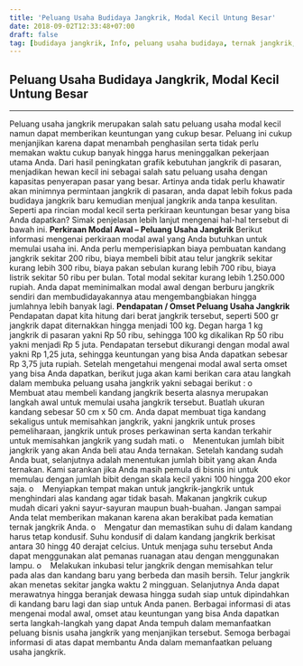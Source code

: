 ```yaml
---
title: 'Peluang Usaha Budidaya Jangkrik, Modal Kecil Untung Besar'
date: 2018-09-02T12:33:48+07:00
draft: false
tag: [budidaya jangkrik, Info, peluang usaha budidaya, ternak jangkrik, usaha jangkrik, usaha ternak, usaha ternak jangkrik]
---
```

## Peluang Usaha Budidaya Jangkrik, Modal Kecil Untung Besar
----
Peluang usaha jangkrik merupakan salah satu peluang usaha modal kecil namun dapat memberikan keuntungan yang cukup besar. Peluang ini cukup menjanjikan karena dapat menambah penghasilan serta tidak perlu memakan waktu cukup banyak hingga harus meninggalkan pekerjaan utama Anda. Dari hasil peningkatan grafik kebutuhan jangkrik di pasaran, menjadikan hewan kecil ini sebagai salah satu peluang usaha dengan kapasitas penyerapan pasar yang besar. Artinya anda tidak perlu khawatir akan minimnya permintaan jangkrik di pasaran, anda dapat lebih fokus pada budidaya jangkrik baru kemudian menjual jangkrik anda tanpa kesulitan. Seperti apa rincian modal kecil serta perkiraan keuntungan besar yang bisa Anda dapatkan? Simak penjelasan lebih lanjut mengenai hal-hal tersebut di bawah ini. **Perkiraan Modal Awal – Peluang Usaha Jangkrik** Berikut informasi mengenai perkiraan modal awal yang Anda butuhkan untuk memulai usaha ini. Anda perlu memperisiapkan biaya pembuatan kandang jangkrik sekitar 200 ribu, biaya membeli bibit atau telur jangkrik sekitar kurang lebih 300 ribu, biaya pakan sebulan kurang lebih 700 ribu, biaya listrik sekitar 50 ribu per bulan. Total modal sekitar kurang lebih 1.250.000 rupiah. Anda dapat meminimalkan modal awal dengan berburu jangkrik sendiri dan membudidayakannya atau mengembangbiakan hingga jumlahnya lebih banyak lagi. **Pendapatan / Omset Peluang Usaha Jangkrik** Pendapatan dapat kita hitung dari berat jangkrik tersebut, seperti 500 gr jangkrik dapat diternakkan hingga menjadi 100 kg. Degan harga 1 kg jangkrik di pasaran yakni Rp 50 ribu, sehingga 100 kg dikalikan Rp 50 ribu yakni menjadi Rp 5 juta. Pendapatan tersebut dikurangi dengan modal awal yakni Rp 1,25 juta, sehingga keuntungan yang bisa Anda dapatkan sebesar Rp 3,75 juta rupiah. Setelah mengetahui mengenai modal awal serta omset yang bisa Anda dapatkan, berikut juga akan kami berikan cara atau langkah dalam membuka peluang usaha jangkrik yakni sebagai berikut : o    Membuat atau membeli kandang jangkrik beserta alasnya merupakan langkah awal untuk memulai usaha jangkrik tersebut. Buatlah ukuran kandang sebesar 50 cm x 50 cm. Anda dapat membuat tiga kandang sekaligus untuk memisahkan jangkrik, yakni jangkrik untuk proses pemeliharaan, jangkrik untuk proses perkawinan serta kandan terkahir untuk memisahkan jangkrik yang sudah mati. o    Menentukan jumlah bibit jangkrik yang akan Anda beli atau Anda ternakan. Setelah kandang sudah Anda buat, selanjutnya adalah menentukan jumlah bibit yang akan Anda ternakan. Kami sarankan jika Anda masih pemula di bisnis ini untuk memulau dengan jumlah bibit dengan skala kecil yakni 100 hingga 200 ekor saja. o    Menyiapkan tempat makan untuk jangkrik-jangkrik untuk menghindari alas kandang agar tidak basah. Makanan jangkrik cukup mudah dicari yakni sayur-sayuran maupun buah-buahan. Jangan sampai Anda telat memberikan makanan karena akan berakibat pada kematian ternak jangkrik Anda. o    Mengatur dan memastikan suhu di dalam kandang harus tetap kondusif. Suhu kondusif di dalam kandang jangkrik berkisat antara 30 hingg 40 derajat celcius. Untuk menjaga suhu tersebut Anda dapat menggunakan alat pemanas ruanagan atau dengan menggunakan lampu. o    Melakukan inkubasi telur jangkrik dengan memisahkan telur pada alas dan kandang baru yang berbeda dan masih bersih. Telur jangkrik akan menetas sekitar jangka waktu 2 mingguan. Selanjutnya Anda dapat merawatnya hingga beranjak dewasa hingga sudah siap untuk dipindahkan di kandang baru lagi dan siap untuk Anda panen. Berbagai informasi di atas mengenai modal awal, omset atau keuntungan yang bisa Anda dapatkan serta langkah-langkah yang dapat Anda tempuh dalam memanfaatkan peluang bisnis usaha jangkrik yang menjanjikan tersebut. Semoga berbagai informasi di atas dapat membantu Anda dalam memanfaatkan peluang usaha jangkrik.